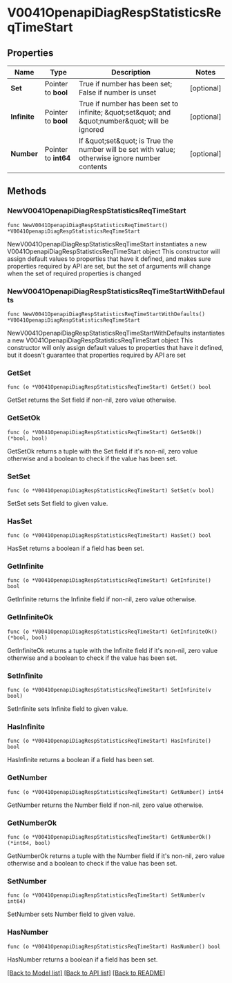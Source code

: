 # V0041OpenapiDiagRespStatisticsReqTimeStart

## Properties

Name | Type | Description | Notes
------------ | ------------- | ------------- | -------------
**Set** | Pointer to **bool** | True if number has been set; False if number is unset | [optional] 
**Infinite** | Pointer to **bool** | True if number has been set to infinite; \&quot;set\&quot; and \&quot;number\&quot; will be ignored | [optional] 
**Number** | Pointer to **int64** | If \&quot;set\&quot; is True the number will be set with value; otherwise ignore number contents | [optional] 

## Methods

### NewV0041OpenapiDiagRespStatisticsReqTimeStart

`func NewV0041OpenapiDiagRespStatisticsReqTimeStart() *V0041OpenapiDiagRespStatisticsReqTimeStart`

NewV0041OpenapiDiagRespStatisticsReqTimeStart instantiates a new V0041OpenapiDiagRespStatisticsReqTimeStart object
This constructor will assign default values to properties that have it defined,
and makes sure properties required by API are set, but the set of arguments
will change when the set of required properties is changed

### NewV0041OpenapiDiagRespStatisticsReqTimeStartWithDefaults

`func NewV0041OpenapiDiagRespStatisticsReqTimeStartWithDefaults() *V0041OpenapiDiagRespStatisticsReqTimeStart`

NewV0041OpenapiDiagRespStatisticsReqTimeStartWithDefaults instantiates a new V0041OpenapiDiagRespStatisticsReqTimeStart object
This constructor will only assign default values to properties that have it defined,
but it doesn't guarantee that properties required by API are set

### GetSet

`func (o *V0041OpenapiDiagRespStatisticsReqTimeStart) GetSet() bool`

GetSet returns the Set field if non-nil, zero value otherwise.

### GetSetOk

`func (o *V0041OpenapiDiagRespStatisticsReqTimeStart) GetSetOk() (*bool, bool)`

GetSetOk returns a tuple with the Set field if it's non-nil, zero value otherwise
and a boolean to check if the value has been set.

### SetSet

`func (o *V0041OpenapiDiagRespStatisticsReqTimeStart) SetSet(v bool)`

SetSet sets Set field to given value.

### HasSet

`func (o *V0041OpenapiDiagRespStatisticsReqTimeStart) HasSet() bool`

HasSet returns a boolean if a field has been set.

### GetInfinite

`func (o *V0041OpenapiDiagRespStatisticsReqTimeStart) GetInfinite() bool`

GetInfinite returns the Infinite field if non-nil, zero value otherwise.

### GetInfiniteOk

`func (o *V0041OpenapiDiagRespStatisticsReqTimeStart) GetInfiniteOk() (*bool, bool)`

GetInfiniteOk returns a tuple with the Infinite field if it's non-nil, zero value otherwise
and a boolean to check if the value has been set.

### SetInfinite

`func (o *V0041OpenapiDiagRespStatisticsReqTimeStart) SetInfinite(v bool)`

SetInfinite sets Infinite field to given value.

### HasInfinite

`func (o *V0041OpenapiDiagRespStatisticsReqTimeStart) HasInfinite() bool`

HasInfinite returns a boolean if a field has been set.

### GetNumber

`func (o *V0041OpenapiDiagRespStatisticsReqTimeStart) GetNumber() int64`

GetNumber returns the Number field if non-nil, zero value otherwise.

### GetNumberOk

`func (o *V0041OpenapiDiagRespStatisticsReqTimeStart) GetNumberOk() (*int64, bool)`

GetNumberOk returns a tuple with the Number field if it's non-nil, zero value otherwise
and a boolean to check if the value has been set.

### SetNumber

`func (o *V0041OpenapiDiagRespStatisticsReqTimeStart) SetNumber(v int64)`

SetNumber sets Number field to given value.

### HasNumber

`func (o *V0041OpenapiDiagRespStatisticsReqTimeStart) HasNumber() bool`

HasNumber returns a boolean if a field has been set.


[[Back to Model list]](../README.md#documentation-for-models) [[Back to API list]](../README.md#documentation-for-api-endpoints) [[Back to README]](../README.md)


